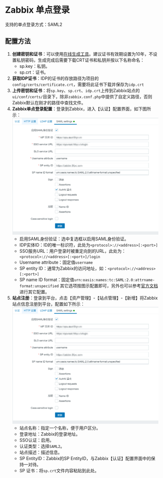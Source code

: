 # Zabbix 单点登录
支持的单点登录方式：SAML2
## 配置方法
1. **创建密钥和证书**：可以使用[在线生成工具](https://www.qvdv.net/tools/qvdv-csrpfx.html "在线生成工具")。建议证书有效期设置为10年，不设置私钥密码，生成完成后需要下载CRT证书和私钥并按以下名称命名：
   * sp.key：私钥。
   * sp.crt：证书。
2. **获取IDP证书**：IDP的证书的存放路径为项目的`config/certs/certificate.crt`，需要将此证书下载并保存为`idp.crt`
3. **上传密钥和证书**：将`sp.key`、`sp.crt`、`idp.crt`上传到Zabbix站点的`ui/conf/certs/`目录下，除非`zabbix.conf.php`中提供了自定义路径，否则Zabbix默认在刚才的路径中查找文件。
4. **Zabbix单点登录配置**：登录到Zabbix，进入【认证】配置界面，如下图所示：
![img.png](img/zabbix-config.jpg)
   * 启用SAML身份验证：选中复选框以启用SAML身份验证。
   * IDP实体ID：ID的唯一标识符，此处为`<protocol>://<address>[:<port>]`
   * SSO服务URL：用户登录时被重定向到的URL，此处为：`<protocol>://<address>[:<port>]/login`
   * Username attribute：固定值`username`
   * SP entity ID：通常为Zabbix的访问地址，如：`<protocol>://<address>[:<port>]`
   * SP name ID format：固定值`urn:oasis:names:tc:SAML:2.0:attrname-format:unspecified`
其它选项按图示配置即可，另外也可以参考[官方文档](https://www.zabbix.com/documentation/6.0/zh/manual/web_interface/frontend_sections/administration/authentication#advanced-settings "官方文档")进行其它配置。
5. **站点注册**：登录到平台，点击【资产管理】-【站点管理】-【新增】将Zabbix站点信息注册到平台，配置如下所示：
![img.png](img/zabbix-config.jpg)
   * 站点名称：指定一个名称，便于用户区分。
   * 登录地址：Zabbix的登录地址。
   * SSO认证：启用。
   * 认证类型：选择`SAML2`。
   * 站点描述：描述信息。
   * SP EntityID：Zabbix的SP EntityID，与Zabbix【认证】配置界面中的保持一对待。
   * SP 证书：将`sp.crt`文件内容粘贴到此处。
